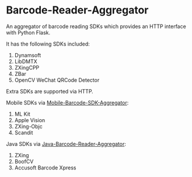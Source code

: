 # Barcode-Reader-Aggregator

An aggregator of barcode reading SDKs which provides an HTTP interface with Python Flask.

It has the following SDKs included:

1. Dynamsoft
2. LibDMTX
3. ZXingCPP
4. ZBar
5. OpenCV WeChat QRCode Detector

Extra SDKs are supported via HTTP.

Mobile SDKs via [Mobile-Barcode-SDK-Aggregator](https://github.com/xulihang/Mobile-Barcode-SDK-Aggregator):

1. ML Kit
2. Apple Vision
3. ZXing-Objc
4. Scandit

Java SDKs via [Java-Barcode-Reader-Aggregator](https://github.com/tony-xlh/Java-Barcode-Reader-Aggregator):

1. ZXing
2. BoofCV
3. Accusoft Barcode Xpress
